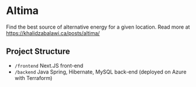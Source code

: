 # Altima

Find the best source of alternative energy for a given location. Read more at https://khalidzabalawi.ca/posts/altima/ 

## Project Structure

- `/frontend` Next.JS front-end
- `/backend` Java Spring, Hibernate, MySQL back-end (deployed on Azure with Terraform)